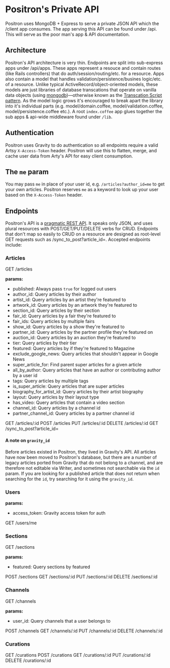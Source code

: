 # Positron's Private API

Positron uses MongoDB + Express to serve a private JSON API which the /client app consumes. The app serving this API can be found under /api. This will serve as the poor man's app & API documentation.

## Architecture

Positron's API architecture is very thin. Endpoints are split into sub-express apps under /api/apps. These apps represent a resouce and contain routes (like Rails controllers) that do auth/session/routing/etc. for a resource. Apps also contain a model that handles validation/persistence/busines logic/etc. of a resource. Unlike typical ActiveRecord/object-oriented models, these models are just libraries of database transcations that operate on vanilla data objects (using [mongodb](https://github.com/mongodb/node-mongodb-native))—otherwise known as the [Transcation Script pattern](http://martinfowler.com/eaaCatalog/transactionScript.html). As the model logic grows it's encouraged to break apart the library into it's individual parts (e.g. model/domain.coffee, model/validation.coffee, model/persistence.coffee etc.). A root `index.coffee` app glues together the sub apps & api-wide middleware found under `/lib`.

## Authentication

Positron uses Gravity to do authentication so all endpoints require a valid Artsy `X-Access-Token` header. Positron will use this to flatten, merge, and cache user data from Arty's API for easy client consumption.

## The `me` param

You may pass `me` in place of your user id, e.g. `/articles?author_id=me` to get your own articles. Positron reserves `me` as a keyword to look up your user based on the `X-Access-Token` header.

## Endpoints

Positron's API is a [pragmatic REST API](https://blog.apigee.com/detail/api_design_a_new_model_for_pragmatic_rest). It speaks only JSON, and uses plural resources with POST/GET/PUT/DELETE verbs for CRUD. Endpoints that don't map so easily to CRUD on a resource are designed as root-level GET requests such as /sync_to_post?article_id=. Accepted endpoints include:

### Articles

GET /articles

**params:**

- published: Always pass `true` for logged out users
- author_id: Query articles by their author
- artist_id: Query articles by an artist they're featured to
- artwork_id: Query articles by an artwork they're featured to
- section_id: Query articles by their section
- fair_id: Query articles by a fair they're featured to
- fair_ids: Query articles by multiple fairs
- show_id: Query articles by a show they're featured to
- partner_id: Query articles by the partner profile they're featured on
- auction_id: Query articles by an auction they're featured to
- tier: Query articles by their tier
- featured: Query articles by if they're featured to Magazine
- exclude_google_news: Query articles that shouldn't appear in Google News
- super_article_for: Find parent super articles for a given article
- all_by_author: Query articles that have an author or contributing author by a user id
- tags: Query articles by multiple tags
- is_super_article: Query articles that are super articles
- biography_for_artist_id: Query articles by their artist biography
- layout: Query articles by their layout type
- has_video: Query articles that contain a video section
- channel_id: Query articles by a channel id
- partner_channel_id: Query articles by a partner channel id

GET /articles/:id
POST /articles
PUT /articles/:id
DELETE /articles/:id
GET /sync_to_post?article_id=

#### A note on `gravity_id`

Before articles existed in Positron, they lived in Gravity's API. All articles have now been moved to Positron's database, but there are a number of legacy articles ported from Gravity that do not belong to a channel, and are therefore not editable via Writer, and sometimes not searchable via the `id` param. If you are looking for a published article that does not return when searching for the `id`, try searching for it using the `gravity_id`.

### Users

**params:**

- access_token: Gravity access token for auth

GET /users/me

### Sections

GET /sections

**params:**

- featured: Query sections by featured

POST /sections
GET /sections/:id
PUT /sections/:id
DELETE /sections/:id

### Channels

GET /channels

**params:**

- user_id: Query channels that a user belongs to

POST /channels
GET /channels/:id
PUT /channels/:id
DELETE /channels/:id

### Curations

GET /curations
POST /curations
GET /curations/:id
PUT /curations/:id
DELETE /curations/:id
